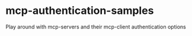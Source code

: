 # mcp-authentication-samples
Play around with mcp-servers and their mcp-client authentication options
